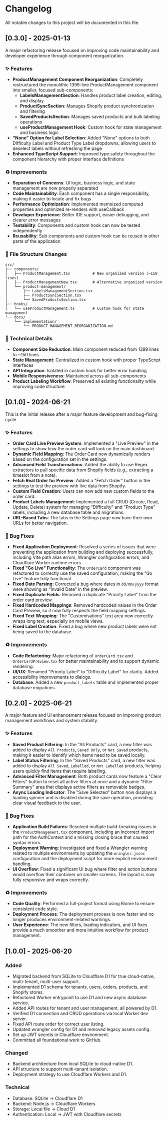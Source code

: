 # Changelog

All notable changes to this project will be documented in this file.

## [0.3.0] - 2025-01-13

A major refactoring release focused on improving code maintainability and developer experience through component reorganization.

### ✨ Features

- **ProductManagement Component Reorganization**: Completely restructured the monolithic 1399-line ProductManagement component into smaller, focused sub-components:
  - **LabelsManagementSection**: Handles product label creation, editing, and display
  - **ProductSyncSection**: Manages Shopify product synchronization and filtering
  - **SavedProductsSection**: Manages saved products and bulk labeling operations
  - **useProductManagement Hook**: Custom hook for state management and business logic
- **"None" Option for Label Selection**: Added "None" options to both Difficulty Label and Product Type Label dropdowns, allowing users to deselect labels without refreshing the page
- **Enhanced TypeScript Support**: Improved type safety throughout the component hierarchy with proper interface definitions

### ♻️ Improvements

- **Separation of Concerns**: UI logic, business logic, and state management are now properly separated
- **Code Maintainability**: Each component has a single responsibility, making it easier to locate and fix bugs
- **Performance Optimization**: Implemented memoized computed properties and optimized re-renders with useCallback
- **Developer Experience**: Better IDE support, easier debugging, and clearer error messages
- **Testability**: Components and custom hook can now be tested independently
- **Reusability**: Sub-components and custom hook can be reused in other parts of the application

### 📁 File Structure Changes

```
src/
├── components/
│   ├── ProductManagement.tsx          # New organized version (~150 lines)
│   ├── ProductManagementNew.tsx       # Alternative organized version
│   └── product-management/
│       ├── LabelsManagementSection.tsx
│       ├── ProductSyncSection.tsx
│       └── SavedProductsSection.tsx
├── hooks/
│   └── useProductManagement.ts        # Custom hook for state management
└── docs/
    └── implementation/
        └── PRODUCT_MANAGEMENT_REORGANIZATION.md
```

### 🔧 Technical Details

- **Component Size Reduction**: Main component reduced from 1399 lines to ~150 lines
- **State Management**: Centralized in custom hook with proper TypeScript interfaces
- **API Integration**: Isolated in custom hook for better error handling
- **Mobile Responsiveness**: Maintained across all sub-components
- **Product Labeling Workflow**: Preserved all existing functionality while improving code structure

## [0.1.0] - 2024-06-21

This is the initial release after a major feature development and bug-fixing cycle.

### ✨ Features

-   **Order Card Live Preview System**: Implemented a "Live Preview" in the settings to show how the order card will look on the main dashboard.
-   **Dynamic Field Mapping**: The Order Card now dynamically renders based on the configuration set in the settings.
-   **Advanced Field Transformations**: Added the ability to use Regex extractors to pull specific data from Shopify fields (e.g., extracting a timeslot from a note).
-   **Fetch Real Order for Preview**: Added a "Fetch Order" button in the settings to test the preview with live data from Shopify.
-   **Custom Field Creation**: Users can now add new custom fields to the order card.
-   **Product Labels Management**: Implemented a full CRUD (Create, Read, Update, Delete) system for managing "Difficulty" and "Product Type" labels, including a new database table and migrations.
-   **URL-Based Tabs**: The tabs in the Settings page now have their own URLs for better navigation.

### 🐛 Bug Fixes

-   **Fixed Application Deployment**: Resolved a series of issues that were preventing the application from building and deploying successfully, including Vite path alias errors, Wrangler configuration errors, and Cloudflare Worker runtime errors.
-   **Fixed "Go Live" Functionality**: The `OrderCard` component was refactored to correctly use the saved configuration, making the "Go Live" feature fully functional.
-   **Fixed Date Parsing**: Corrected a bug where dates in `dd/mm/yyyy` format were showing as "Invalid Date" in the preview.
-   **Fixed Duplicate Fields**: Removed a duplicate "Priority Label" from the order card preview.
-   **Fixed Hardcoded Mappings**: Removed hardcoded values in the Order Card Preview, so it now fully respects the field mapping settings.
-   **Fixed Text Wrapping**: The "Customisations" text area now correctly wraps long text, especially on mobile views.
-   **Fixed Label Creation**: Fixed a bug where new product labels were not being saved to the database.

### ♻️ Improvements

-   **Code Refactoring**: Major refactoring of `OrderCard.tsx` and `OrderCardPreview.tsx` for better maintainability and to support dynamic rendering.
-   **UI/UX**: Renamed "Priority Label" to "Difficulty Label" for clarity. Added accessibility improvements to dialogs.
-   **Database**: Added a new `product_labels` table and implemented proper database migrations.

## [0.2.0] - 2025-06-21

A major feature and UI enhancement release focused on improving product management workflows and system stability.

### ✨ Features

-   **Saved Product Filtering**: In the "All Products" card, a new filter was added to display `All Products`, `Saved Only`, or `Not Saved` products, making it easier to identify which items need to be saved locally.
-   **Label Status Filtering**: In the "Saved Products" card, a new filter was added to display `All Saved`, `Labelled`, or `Not Labelled` products, helping users quickly find items that require labelling.
-   **Advanced Filter Management**: Both product cards now feature a "Clear Filters" button to reset all active filters at once and a dynamic "Filter Summary" area that displays active filters as removable badges.
-   **Async Loading Indicator**: The "Save Selected" button now displays a loading spinner and is disabled during the save operation, providing clear visual feedback to the user.

### 🐛 Bug Fixes

-   **Application Build Failures**: Resolved multiple build-breaking issues in the `ProductManagement.tsx` component, including an incorrect import path for the AuthContext and a missing closing brace that caused syntax errors.
-   **Deployment Warning**: Investigated and fixed a Wrangler warning related to multiple environments by updating the `wrangler.jsonc` configuration and the deployment script for more explicit environment handling.
-   **UI Overflow**: Fixed a significant UI bug where filter and action buttons would overflow their container on smaller screens. The layout is now fully responsive and wraps correctly.

### ♻️ Improvements

-   **Code Quality**: Performed a full-project format using Biome to ensure consistent code style.
-   **Deployment Process**: The deployment process is now faster and no longer produces environment-related warnings.
-   **User Experience**: The new filters, loading indicators, and UI fixes provide a much smoother and more intuitive workflow for product management.

## [1.0.0] - 2025-06-20
### Added
- Migrated backend from SQLite to Cloudflare D1 for true cloud-native, multi-tenant, multi-user support.
- Implemented D1 schema for tenants, users, orders, products, and Shopify stores.
- Refactored Worker entrypoint to use D1 and new async database service.
- Added API routes for tenant and user management, all powered by D1.
- Verified D1 connection and CRUD operations via local Worker dev server.
- Fixed API route order for correct user listing.
- Updated wrangler config for D1 and removed legacy assets config.
- Set up JWT secrets in Cloudflare environment.
- Committed all foundational work to GitHub.

### Changed
- Backend architecture from local SQLite to cloud-native D1.
- API structure to support multi-tenant isolation.
- Deployment strategy to use Cloudflare Workers and D1.

### Technical
- Database: SQLite → Cloudflare D1
- Backend: Node.js → Cloudflare Workers
- Storage: Local file → Cloud D1
- Authentication: Local → JWT with Cloudflare secrets 